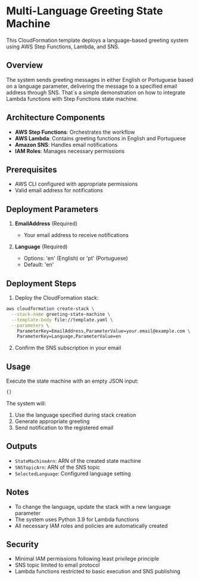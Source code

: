 # Multi-Language Greeting State Machine

This CloudFormation template deploys a language-based greeting system using AWS Step Functions, Lambda, and SNS.

## Overview

The system sends greeting messages in either English or Portuguese based on a language parameter, delivering the message to a specified email address through SNS.
That´s a simple demonstration on how to integrate Lambda functions with Step Functions state machine.

## Architecture Components

- **AWS Step Functions**: Orchestrates the workflow
- **AWS Lambda**: Contains greeting functions in English and Portuguese
- **Amazon SNS**: Handles email notifications
- **IAM Roles**: Manages necessary permissions

## Prerequisites

- AWS CLI configured with appropriate permissions
- Valid email address for notifications

## Deployment Parameters

1. **EmailAddress** (Required)
   - Your email address to receive notifications

2. **Language** (Required)
   - Options: 'en' (English) or 'pt' (Portuguese)
   - Default: 'en'

## Deployment Steps

1. Deploy the CloudFormation stack:
```bash
aws cloudformation create-stack \
  --stack-name greeting-state-machine \
  --template-body file://template.yaml \
  --parameters \
    ParameterKey=EmailAddress,ParameterValue=your.email@example.com \
    ParameterKey=Language,ParameterValue=en
```

2. Confirm the SNS subscription in your email

## Usage

Execute the state machine with an empty JSON input:
```json
{}
```

The system will:
1. Use the language specified during stack creation
2. Generate appropriate greeting
3. Send notification to the registered email

## Outputs

- `StateMachineArn`: ARN of the created state machine
- `SNSTopicArn`: ARN of the SNS topic
- `SelectedLanguage`: Configured language setting

## Notes

- To change the language, update the stack with a new language parameter
- The system uses Python 3.9 for Lambda functions
- All necessary IAM roles and policies are automatically created

## Security

- Minimal IAM permissions following least privilege principle
- SNS topic limited to email protocol
- Lambda functions restricted to basic execution and SNS publishing